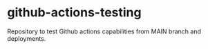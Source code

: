 # github-actions-testing
Repository to test Github actions capabilities from MAIN branch and deployments.
